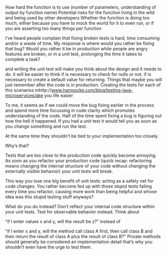 How hard the function is to use (number of parameters, understanding of output by function name)
Potential risks for the function living in the wild and being used by other developers
Whether the function is doing too much, either because you have to mock the world for it to even run, or if you are asserting too many things per function

I’ve heard people complain that fixing broken tests is hard, time consuming and/or a waste of time. My response is where would you rather be fixing that bug? Would you rather it be in production while people are angry features are broken, or in a unit test, prolonging the time it takes to complete a task?

and writing the unit test will make you think about the design and it needs to do. it will be easier to think if is necessary to check for nulls or not. if is necessary to create a default value for returning. Things that maybe you will just remember after the code is in production. Creating the tests for each of this scenarios mhttp://www.hamvocke.com/blog/testing-java-microservices/ake you life easier


To me, it seems as if we could move the bug fixing earlier in the process and spend more time focussing in code clarity which promotes understanding of the code. Half of the time spent fixing a bug is figuring out how the hell it happened. If you had a unit test it would tell you as soon as you change something and run the test.


At the same time they shouldn’t be tied to your implementation too closely.

Why’s that?

Tests that are too close to the production code quickly become annoying. As soon as you refactor your production code (quick recap: refactoring means changing the internal structure of your code without changing the externally visible behavior) your unit tests will break.

This way you lose one big benefit of unit tests: acting as a safety net for code changes. You rather become fed up with those stupid tests failing every time you refactor, causing more work than being helpful and whose idea was this stupid testing stuff anyways?

What do you do instead? Don’t reflect your internal code structure within your unit tests. Test for observable behavior instead. Think about

“if I enter values x and y, will the result be z?”
instead of

“if I enter x and y, will the method call class A first, then call class B and then return the result of class A plus the result of class B?”
Private methods should generally be considered an implementation detail that’s why you shouldn’t even have the urge to test them.

